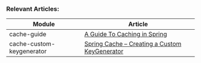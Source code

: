 ### Relevant Articles: 

Module | Article
--|--
cache-guide | [A Guide To Caching in Spring](http://www.baeldung.com/spring-cache-tutorial)
cache-custom-keygenerator | [Spring Cache – Creating a Custom KeyGenerator](http://www.baeldung.com/spring-cache-custom-keygenerator)